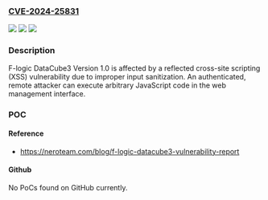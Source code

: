 ### [CVE-2024-25831](https://cve.mitre.org/cgi-bin/cvename.cgi?name=CVE-2024-25831)
![](https://img.shields.io/static/v1?label=Product&message=n%2Fa&color=blue)
![](https://img.shields.io/static/v1?label=Version&message=n%2Fa&color=blue)
![](https://img.shields.io/static/v1?label=Vulnerability&message=n%2Fa&color=brighgreen)

### Description

F-logic DataCube3 Version 1.0 is affected by a reflected cross-site scripting (XSS) vulnerability due to improper input sanitization. An authenticated, remote attacker can execute arbitrary JavaScript code in the web management interface.

### POC

#### Reference
- https://neroteam.com/blog/f-logic-datacube3-vulnerability-report

#### Github
No PoCs found on GitHub currently.

